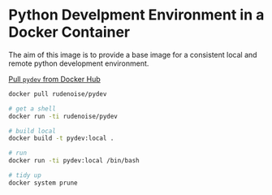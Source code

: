 # Python Develpment Environment in a Docker Container


The aim of this image is to provide a base image for a consistent
local and remote python development environment.

[Pull `pydev` from Docker Hub](https://hub.docker.com/r/rudenoise/pydev/)

```bash
docker pull rudenoise/pydev
```

```bash
# get a shell
docker run -ti rudenoise/pydev

# build local
docker build -t pydev:local .

# run
docker run -ti pydev:local /bin/bash

# tidy up
docker system prune
```
